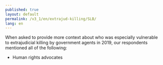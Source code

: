 ```yaml
---
published: true
layout: default
permalink: /v3_1/en/extrajud-killing/SLB/
lang: en
---
```

When asked to provide more context about who was especially vulnerable to extrajudicial killing by government agents in 2019, our respondents mentioned all of the following: 
- Human rights advocates
